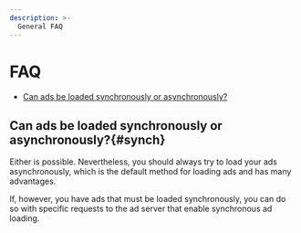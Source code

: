 ```yaml
---
description: >-
  General FAQ
---
```


# FAQ

* [Can ads be loaded synchronously or asynchronously?](#synch)

## Can ads be loaded synchronously or asynchronously?{#synch}

Either is possible. Nevertheless, you should always try to load your ads asynchronously, which is the default method for loading ads and has many advantages. 

If, however, you have ads that must be loaded synchronously, you can do so with specific requests to the ad server that enable synchronous ad loading.

